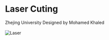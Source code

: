 # Laser Cuting
Zhejing University Designed by Mohamed Khaled <br><br>
![Laser](img/laser.png)
<br><br>